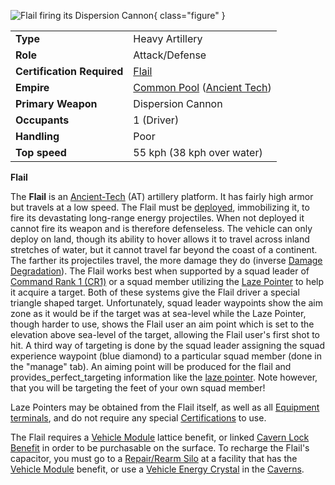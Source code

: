![ Flail firing its
Dispersion Cannon](../images/FlailPicture.jpg){ class="figure" }

|                            |                                                                                                     |
| -------------------------- | --------------------------------------------------------------------------------------------------- |
| **Type**                   | Heavy Artillery                                                                                     |
| **Role**                   | Attack/Defense                                                                                      |
| **Certification Required** | [Flail](<../certifications/Flail_(Certification).md>)                                               |
| **Empire**                 | [Common Pool](../terminology/Common_Pool.md) ([Ancient Tech](../terminology/Ancient_Technology.md)) |
| **Primary Weapon**         | Dispersion Cannon                                                                                   |
| **Occupants**              | 1 (Driver)                                                                                          |
| **Handling**               | Poor                                                                                                |
| **Top speed**              | 55 kph (38 kph over water)                                                                          |

**Flail**

The **Flail** is an [Ancient-Tech](../terminology/Ancient_Technology.md) (AT)
artillery platform. It has fairly high armor but travels at a low speed. The
Flail must be [deployed](../terminology/Deploy.md), immobilizing it, to fire its
devastating long-range energy projectiles. When not deployed it cannot fire its
weapon and is therefore defenseless. The vehicle can only deploy on land, though
its ability to hover allows it to travel across inland stretches of water, but
it cannot travel far beyond the coast of a continent. The farther its
projectiles travel, the more damage they do (inverse
[Damage Degradation](../terminology/Damage_Degradation.md)). The Flail works
best when supported by a squad leader of
[Command Rank 1 (CR1)](../terminology/Command_Rank.md) or a squad member
utilizing the [Laze Pointer](../weapons/Laze_Pointer.md) to help it acquire a
target. Both of these systems give the Flail driver a special triangle shaped
target. Unfortunately, squad leader waypoints show the aim zone as it would be
if the target was at sea-level while the Laze Pointer, though harder to use,
shows the Flail user an aim point which is set to the elevation above sea-level
of the target, allowing the Flail user's first shot to hit. A third way of
targeting is done by the squad leader assigning the squad experience waypoint
(blue diamond) to a particular squad member (done in the "manage" tab). An
aiming point will be produced for the flail and provides_perfect_targeting
information like the [laze pointer](../weapons/Laze_Pointer.md). Note however,
that you will be targeting the feet of your own squad member!

Laze Pointers may be obtained from the Flail itself, as well as all
[Equipment terminals](../items/Equipment_Terminal.md), and do not require any
special [Certifications](../certifications/Certifications.md) to use.

The Flail requires a [Vehicle Module](../modules/Vehicle_Module.md) lattice benefit,
or linked [Cavern Lock Benefit](../terminology/Cavern_Lock.md) in order to be
purchasable on the surface. To recharge the Flail's capacitor, you must go to a
[Repair/Rearm Silo](../items/Repair_Rearm_Silo.md) at a facility that has the
[Vehicle Module](../modules/Vehicle_Module.md) benefit, or use a
[Vehicle Energy Crystal](../terminology/Vehicle_Energy_Crystal.md) in the
[Caverns](../locations/Caverns.md).

